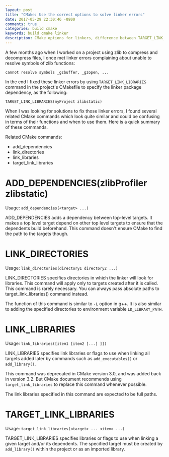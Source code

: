 ```yaml
---
layout: post
title: "CMake: Use the correct options to solve linker errors"
date: 2017-05-29 22:30:46 -0800
comments: true
categories: build cmake
keywords: build cmake linker
description: CMake options for linkers, difference between TARGET_LINK_LIBRARIES and LINK_DIRECTORIES
---
```


A few months ago when I worked on a project using zlib to compress and decompress files, I once met linker errors complaining about unable to resolve symbols of zlib functions:

```
cannot resolve symbols _gzbuffer, _gzopen, ...
```

In the end I fixed these linker errors by using ```TARGET_LINK_LIBRARIES``` command in the project's CMakefile to specify the linker package dependency, as the following:

```
TARGET_LINK_LIBRARIES(myProject zlibstatic)
```

When I was looking for solutions to fix those linker errors, I found several related CMake commands which look quite similar and could be confusing in terms of their functions and when to use them. Here is a quick summary of these commands.

Related CMake commands:
* add_dependencies
* link_directories
* link_libraries
* target_link_libraries

# ADD_DEPENDENCIES(zlibProfiler zlibstatic)

Usage: ```add_dependencies(<target> ...)```

ADD_DEPENDENCIES adds a dependency between top-level targets. It makes a top level target depend on other top level targets to ensure that the dependents build beforehand. This command doesn't ensure CMake to find the path to the targets though.

# LINK_DIRECTORIES

Usage: ```link_directories(directory1 directory2 ...)```

LINK_DIRECTORIES specifies directories in which the linker will look for libraries. This command will apply only to targets created after it is called. This command is rarely necessary. You can always pass absolute paths to target_link_libraries() command instead. 

The function of this command is similar to ```-L``` option in g++. It is also similar to adding the specified directories to environment variable ```LD_LIBRARY_PATH```. 

# LINK_LIBRARIES

Usage: ```link_libraries([item1 [item2 [...] ]])```

LINK_LIBRARIES specifies link libraries or flags to use when linking all targets added later by commands such as ```add_executables()``` or ```add_library()```. 

This command was deprecated in CMake version 3.0, and was added back in version 3.2. But CMake document recommends using ```target_link_libraries``` to replace this command whenever possible.

The link libraries specified in this command are expected to be full paths.

# TARGET_LINK_LIBRARIES

Usage: ```target_link_libraries(<target> ... <item> ...)```

TARGET_LINK_LIBRARIES specifies libraries or flags to use when linking a given target and/or its dependents. The specified target must be created by ```add_library()``` within the project or as an imported library. 

